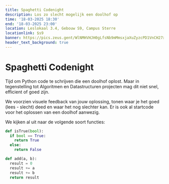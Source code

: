 ```yaml
---
title: Spaghetti Codenight
description: Los zo slecht mogelijk een doolhof op
time: '18-03-2025 18:30'
end: '18-03-2025 23:00'
location: Leslokaal 3.4, Gebouw S9, Campus Sterre
locationlink: $s9
banner: https://pics.zeus.gent/WlNMHVHJH0gLfsNb9mMmsxjaXuZyzcPD1VnCH27x.jpg
header_text_background: true
---
```


# Spaghetti Codenight

Tijd om Python code te schrijven die een doolhof oplost.
Maar in tegenstelling tot Algoritmen en Datastructuren projecten mag dit niet snel, efficient of goed zijn.

We voorzien visuele feedback van jouw oplossing, tonen waar je het goed (lees - slecht) deed en waar het nog slechter kan. Er is ook al startcode voor het oplossen van een doolhof aanwezig. 

We kijken al uit naar de volgende soort functies:

~~~ py
def isTrue(bool):
  if bool == True:
    return True 
  else:
    return False
~~~
~~~ py
def add(a, b):
  result = 0 
  result += a 
  result += b 
  return result
~~~
